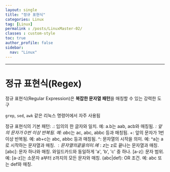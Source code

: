 ```yaml
---
layout: single
title: "정규 표현식"
categories: Linux
tag: [Linux]
permalink : /posts/LinuxMaster-02/
classes : custom-style
toc: true
author_profile: false
sidebar:
  nav: "Linux"
---
```


<hr>

# 정규 표현식(Regex)

정규 표현식(<bold>Reg</bold>ular <bold>Ex</bold>pression)은 **복잡한 문자열 패턴**을 매칭할 수 있는 강력한 도구

`grep`, `sed`, `awk` 같은 리눅스 명령어에서 자주 사용됨


정규 표현식의 기본 패턴:
.: 임의의 한 글자와 일치. 예: a.b는 aab, acb와 매칭됨.
*: 앞의 문자가 0번 이상 반복됨. 예: ab*c는 ac, abc, abbc 등과 매칭됨.
+: 앞의 문자가 1번 이상 반복됨. 예: ab+c는 abc, abbc 등과 매칭됨.
^: 문자열의 시작을 의미. 예: ^a는 a로 시작하는 문자열과 매칭.
$: 문자열의 끝을 의미. 예: z$는 z로 끝나는 문자열과 매칭.
[abc]: 문자 하나와 매칭. 와일드카드와 동일하게 'a', 'b', 'c' 중 하나.
[a-z]: 문자 범위. 예: [a-z]는 소문자 a부터 z까지의 모든 문자와 매칭.
(abc|def): OR 조건. 예: abc 또는 def와 매칭.